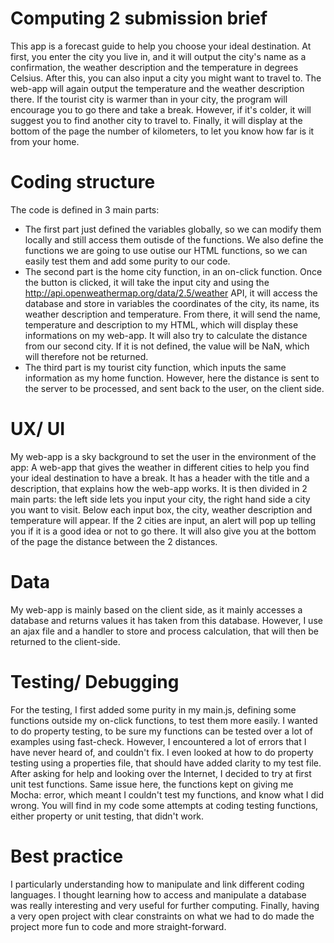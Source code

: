 # Computing 2 submission brief

This app is a forecast guide to help you choose your ideal destination. At first, you enter the city you live in, and it  will output the city's name as a confirmation, the weather description and the temperature in degrees Celsius. After this, you can also input a city you might want to travel to. The web-app will again output the temperature and the weather description there. If the tourist city is warmer than in your city, the  program will encourage you to go there and take a break. However, if it's colder, it will suggest you to find another city to travel to. Finally, it  will display at the bottom of the page the number of kilometers, to let you know how far is it from your home.


# Coding structure

The code is defined in 3 main parts:
- The first part just defined the variables globally, so we can modify them locally and still access them outisde of the functions. We also define the functions we are going to use outise our HTML functions, so we can easily test them and add some purity to our code.
- The second part is the home city function, in an on-click function. Once the button is clicked, it will take the input city and using the http://api.openweathermap.org/data/2.5/weather API, it will access the database and store in variables the coordinates of the city, its name, its weather description and temperature. From there, it will send the name, temperature and description to my HTML, which will display these informations on my web-app. It will also try to calculate the distance from our second city. If it is not defined, the value will be NaN, which will therefore not be returned. 
- The third part is my tourist city function, which inputs the same information as my home function. However, here the distance is sent to the server to be processed, and sent back to the user, on the client side.


# UX/ UI

My web-app is a sky background to set the user in the environment of the app: A web-app that gives the weather in different cities to help you find your ideal destination to have a break. It has a header with the title and a description, that explains how the web-app works. It is then divided in 2 main parts: the left side lets you input your city, the right hand side a city you want to visit. Below each input box, the city, weather description and temperature will appear. If the 2 cities are input, an alert will pop up telling you if it is a good idea or not to go there. It  will also give you at the bottom of the page the distance between the 2 distances.


# Data

My web-app is mainly based on the client side, as it mainly accesses a database and returns values it has taken from this database. However, I use an ajax file and a handler to store and process calculation, that will then be returned to the client-side.


# Testing/ Debugging

For the testing,  I first added some purity in my main.js, defining some functions outside my on-click functions, to test them more easily. I wanted to do property testing, to be sure my functions can be tested over a lot of examples using fast-check. However, I encountered a lot of errors that I have never heard of, and  couldn't fix. I even looked at how to do property testing using a properties file, that should have added clarity to my  test file. After asking for help and looking over the Internet, I decided  to try at first unit test functions. Same issue here, the functions kept on giving me Mocha: error, which meant I couldn't test my functions, and  know what I did wrong. 
You will find in my code some attempts at coding testing functions, either property or unit testing, that didn't work.


# Best practice

I particularly understanding how to manipulate and link different coding languages. I thought learning how to access and manipulate a database was really interesting and very useful for further computing. Finally, having a very open project with clear constraints on what we had to do made the project more fun to code and more straight-forward.